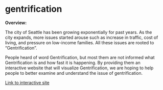 # gentrification

**Overview:**

The city of Seattle has been growing exponentially for past years. As the city expands, more issues started arouse such as increase in traffic, cost of living, and pressure on low-income families.  All these issues are rooted to “Gentrification”. 

People heard of word Gentrification, but most them are not informed what Gentrification is and how fast it is happening.
By providing them an interactive website that will visualize Gentrification, we are hoping to help people to better examine and understand the issue of gentrification. 


[Link to interactive site](https://seattle-gentrified.herokuapp.com//)
